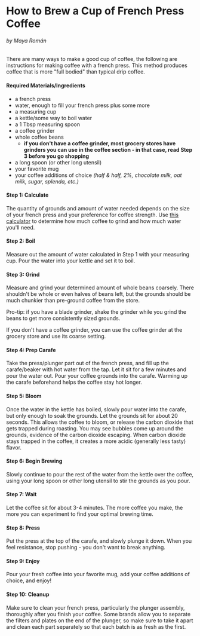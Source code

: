 # How to Brew a Cup of French Press Coffee
###### by Maya Román
There are many ways to make a good cup of coffee, the following are instructions for making coffee with a french press. This method produces coffee that is more "full bodied" than typical drip coffee.
#### Required Materials/Ingredients
  - a french press
  - water, enough to fill your french press plus some more
  - a measuring cup
  - a kettle/some way to boil water
  - a 1 Tbsp measuring spoon
  - a coffee grinder
  - whole coffee beans
    - **if you don't have a coffee grinder, most grocery stores have grinders you can use in the coffee section -  in that case, read Step 3 before you go shopping**
  - a long spoon (or other long utensil)
  - your favorite mug
  - your coffee additions of choice *(half & half, 2%, chocolate milk, oat milk, sugar, splenda, etc.)*

#### Step 1: Calculate
The quantity of grounds and amount of water needed depends on the size of your french press and your preference for coffee strength. Use [this calculator](https://handground.com/french-press-coffee-to-water-ratio-calculator) to determine how much coffee to grind and how much water you'll need.
#### Step 2: Boil
Measure out the amount of water calculated in Step 1 with your measuring cup. Pour the water into your kettle and set it to boil.
#### Step 3: Grind
Measure and grind your determined amount of whole beans coarsely. There shouldn't be whole or even halves of beans left, but the grounds should be much chunkier than pre-ground coffee from the store. 

Pro-tip: if you have a blade grinder, shake the grinder while you grind the beans to get more consistently sized grounds.

If you don't have a coffee grinder, you can use the coffee grinder at the grocery store and use its coarse setting. 
#### Step 4: Prep Carafe
Take the press/plunger part out of the french press, and fill up the carafe/beaker with hot water from the tap. Let it sit for a few minutes and pour the water out. Pour your coffee grounds into the carafe. Warming up the carafe beforehand helps the coffee stay hot longer.
#### Step 5: Bloom
Once the water in the kettle has boiled, slowly pour water into the carafe, but only enough to soak the grounds. Let the grounds sit for about 20 seconds. This allows the coffee to bloom, or release the carbon dioxide that gets trapped during roasting. You may see bubbles come up around the grounds, evidence of the carbon dioxide escaping. When carbon dioxide stays trapped in the coffee, it creates a more acidic (generally less tasty) flavor.
#### Step 6: Begin Brewing
Slowly continue to pour the rest of the water from the kettle over the coffee, using your long spoon or other long utensil to stir the grounds as you pour.
#### Step 7: Wait
Let the coffee sit for about 3-4 minutes. The more coffee you make, the more you can experiment to find your optimal brewing time.
#### Step 8: Press
Put the press at the top of the carafe, and slowly plunge it down. When you feel resistance, stop pushing - you don't want to break anything.
#### Step 9: Enjoy
Pour your fresh coffee into your favorite mug, add your coffee additions of choice, and enjoy!
#### Step 10: Cleanup
Make sure to clean your french press, particularly the plunger assembly, thoroughly after you finish your coffee. Some brands allow you to separate the filters and plates on the end of the plunger, so make sure to take it apart and clean each part separately so that each batch is as fresh as the first.
